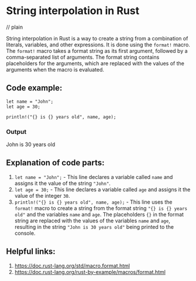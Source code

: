 # String interpolation in Rust
// plain

String interpolation in Rust is a way to create a string from a combination of literals, variables, and other expressions. It is done using the `format!` macro. The `format!` macro takes a format string as its first argument, followed by a comma-separated list of arguments. The format string contains placeholders for the arguments, which are replaced with the values of the arguments when the macro is evaluated.

## Code example:
```
let name = "John";
let age = 30;

println!("{} is {} years old", name, age);
```

### Output
John is 30 years old

## Explanation of code parts:
1. `let name = "John";` - This line declares a variable called `name` and assigns it the value of the string `"John"`.
2. `let age = 30;` - This line declares a variable called `age` and assigns it the value of the integer `30`.
3. `println!("{} is {} years old", name, age);` - This line uses the `format!` macro to create a string from the format string `"{} is {} years old"` and the variables `name` and `age`. The placeholders `{}` in the format string are replaced with the values of the variables `name` and `age`, resulting in the string `"John is 30 years old"` being printed to the console.

## Helpful links:
1. https://doc.rust-lang.org/std/macro.format.html
2. https://doc.rust-lang.org/rust-by-example/macros/format.html
